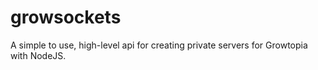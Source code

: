 # growsockets

A simple to use, high-level api for creating private servers for Growtopia with NodeJS.
